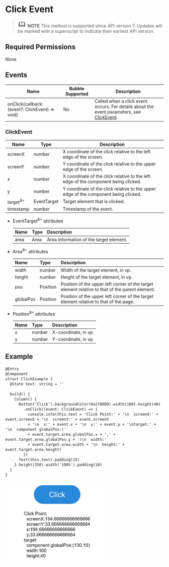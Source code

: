 # Click Event


> ![icon-note.gif](public_sys-resources/icon-note.gif) **NOTE**
> This method is supported since API version 7. Updates will be marked with a superscript to indicate their earliest API version.


## Required Permissions

None


## Events

  | Name | Bubble Supported | Description | 
| -------- | -------- | -------- |
| onClick(callback: (event?: ClickEvent) =&gt; void) | No | Called when a click event occurs. For details about the event parameters, see [ClickEvent](#clickevent). | 


### ClickEvent

  | Name | Type | Description | 
| -------- | -------- | -------- |
| screenX | number | X coordinate of the click relative to the left edge of the screen. | 
| screenY | number | Y coordinate of the click relative to the upper edge of the screen. | 
| x | number | X coordinate of the click relative to the left edge of the component being clicked. | 
| y | number | Y coordinate of the click relative to the upper edge of the component being clicked. | 
| target<sup>8+</sup> | EventTarget | Target element that is clicked. | 
| timestamp | number | Timestamp of the event. | 

- EventTarget<sup>8+</sup> attributes

    | Name | Type | Description | 
    | -------- | -------- | -------- |
    | area | Area | Area information of the target element.| 

- Area<sup>8+</sup> attributes

    | Name | Type | Description | 
    | -------- | -------- | -------- |
    | width | number | Width of the target element, in vp. | 
    | height | number | Height of the target element, in vp. | 
    | pos | Position | Position of the upper left corner of the target element relative to that of the parent element. | 
    | globalPos | Position | Position of the upper left corner of the target element relative to that of the page. | 

- Position<sup>8+</sup> attributes

    | Name | Type | Description | 
    | -------- | -------- | -------- |
    | x | number | X-coordinate, in vp. | 
    | y | number | Y-coordinate, in vp. | 


## Example


```
@Entry
@Component
struct ClickExample {
  @State text: string = ''

  build() {
    Column() {
      Button('Click').backgroundColor(0x2788D9).width(100).height(40)
        .onClick((event: ClickEvent) => {
          console.info(this.text = 'Click Point:' + '\n  screenX:' + event.screenX + '\n  screenY:' + event.screenY
          + '\n  x:' + event.x + '\n  y:' + event.y + '\ntarget:' + '\n  component globalPos:('
          + event.target.area.globalPos.x + ',' + event.target.area.globalPos.y + ')\n  width:'
          + event.target.area.width + '\n  height:' + event.target.area.height)
        })
      Text(this.text).padding(15)
    }.height(350).width('100%').padding(10)
  }
}
```


![en-us_image_0000001256858383](figures/en-us_image_0000001256858383.gif)
